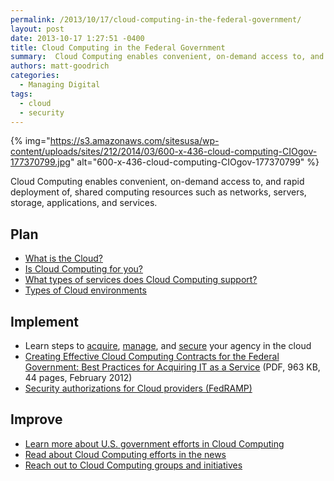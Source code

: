 ```yaml
---
permalink: /2013/10/17/cloud-computing-in-the-federal-government/
layout: post
date: 2013-10-17 1:27:51 -0400
title: Cloud Computing in the Federal Government
summary:  Cloud Computing enables convenient, on-demand access to, and rapid deployment of, shared computing resources such as networks, servers, storage, applications, and services. Plan What is the Cloud? Is Cloud Computing for you? What types of services does Cloud Computing support? Types of Cloud environments Implement Learn steps to&nbsp;acquire,&nbsp;manage, and&nbsp;secure&nbsp;your agency in
authors: matt-goodrich
categories:
  - Managing Digital
tags:
  - cloud
  - security
---
```


{% img="https://s3.amazonaws.com/sitesusa/wp-content/uploads/sites/212/2014/03/600-x-436-cloud-computing-CIOgov-177370799.jpg" alt="600-x-436-cloud-computing-CIOgov-177370799" %}

Cloud Computing enables convenient, on-demand access to, and rapid deployment of, shared computing resources such as networks, servers, storage, applications, and services.

## Plan

  * [What is the Cloud?](http://cloud.cio.gov/topics/basics-cloud-computing)
  * [Is Cloud Computing for you?](http://cloud.cio.gov/action/use-cloud)
  * [What types of services does Cloud Computing support?](http://cloud.cio.gov/action/learn-about-cloud#service-models)
  * [Types of Cloud environments](http://cloud.cio.gov/action/learn-about-cloud#deployment-models)

## Implement

  * Learn steps to [acquire](http://cloud.cio.gov/action/acquire-cloud-services), [manage](http://cloud.cio.gov/action/manage-your-cloud), and [secure](http://cloud.cio.gov/action/secure-your-cloud) your agency in the cloud
  * [Creating Effective Cloud Computing Contracts for the Federal Government: Best Practices for Acquiring IT as a Service](https://cio.gov/wp-content/uploads/downloads/2012/09/cloudbestpractices.pdf) (PDF, 963 KB, 44 pages, February 2012)
  * [Security authorizations for Cloud providers (FedRAMP)](http://www.gsa.gov/portal/category/102371)

## Improve

  * [Learn more about U.S. government efforts in Cloud Computing](http://info.apps.gov/)
  * [Read about Cloud Computing efforts in the news](http://www.gsa.gov/portal/category/102371)
  * [Reach out to Cloud Computing groups and initiatives](http://www.gsa.gov/portal/category/102371)